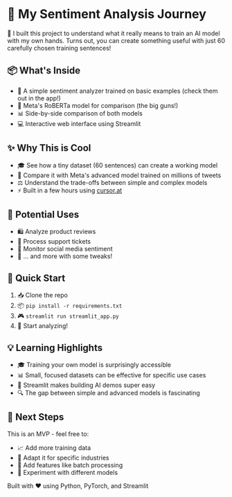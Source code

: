 # 🤖 My Sentiment Analysis Journey

🎯 I built this project to understand what it really means to train an AI model with my own hands. Turns out, you can create something useful with just 60 carefully chosen training sentences! 

## 📦 What's Inside
- 🧠 A simple sentiment analyzer trained on basic examples (check them out in the app!)
- 🚀 Meta's RoBERTa model for comparison (the big guns!)
- 📊 Side-by-side comparison of both models
- 💻 Interactive web interface using Streamlit

## ✨ Why This is Cool
- 🎓 See how a tiny dataset (60 sentences) can create a working model
- 🌟 Compare it with Meta's advanced model trained on millions of tweets
- ⚖️ Understand the trade-offs between simple and complex models
- ⚡ Built in a few hours using [cursor.at](https://cursor.at)

## 🎯 Potential Uses
- 🛍️ Analyze product reviews
- 🎫 Process support tickets
- 📱 Monitor social media sentiment
- 🔄 ... and more with some tweaks!

## 🚀 Quick Start
1. 📥 Clone the repo
2. 📦 `pip install -r requirements.txt`
3. 🎮 `streamlit run streamlit_app.py`
4. 🎉 Start analyzing! 

## 💡 Learning Highlights
- 🎓 Training your own model is surprisingly accessible
- 📊 Small, focused datasets can be effective for specific use cases
- 🎨 Streamlit makes building AI demos super easy
- 🔍 The gap between simple and advanced models is fascinating

## 🔮 Next Steps
This is an MVP - feel free to:
- 📈 Add more training data
- 🎯 Adapt it for specific industries
- 🔄 Add features like batch processing
- 🧪 Experiment with different models

Built with ❤️ using Python, PyTorch, and Streamlit 